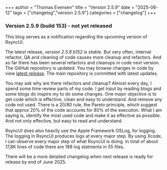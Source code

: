 +++
author = "Thomas Evensen"
title = "Version 2.5.9"
date = "2025-06-12"
tags = ["changelog","version 2.5.9"]
categories = ["changelog"]
+++

### Version 2.5.9 (build 153) - not yet released

This blog serves as a notification regarding the upcoming version of RsyncUI. 

The latest release, *version 2.5.8 b152* is *stable*. But very often, internal refactor, QA and cleaning of code causes more cleanup and refactors. And so far there has been several refactors and cleanups in code next version. The GitHub repository is updated. You may browse changes in code by view  [latest release](https://github.com/rsyncOSX/RsyncUI/releases/tag/v2.5.8). The main repository is committed with latest updates.

You may ask why are there refactors and cleanup? Almost every day, I spend some time review parts of my code. I get input by reading blogs and some blogs do inspire my to do some changes. One major objective is to get code which is effective, clean and easy to understand. And remove any code not used. There is a 20/80 rule, the Pareto principle, which suggest that approx 20% of the code accounts for 80% of the execution. What I am saying is, identify the most used code and make it as effective as possible. And not only effective, but easy to read and understand. 

RsyncUI does also heavily use the Apple Framework OSLog, for logging. The logging in RsyncUI produces logs at every major step. By using Xcode, I can observe every major step of what RsyncUI is doing. In total of about 17,8K lines of code there are 188 log statments in 55 files. 

There will be a more detailed changelog when next release is ready for release by end of June 2025. 

